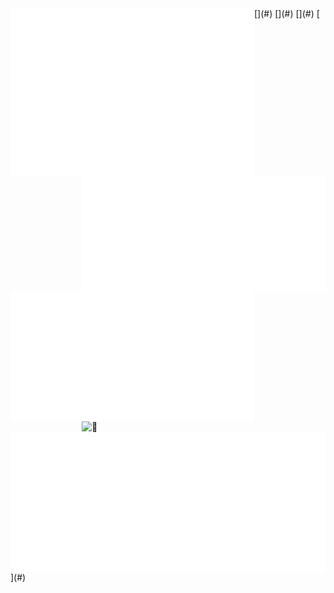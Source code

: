 <!-- ![Metrics](/metrics.plugin.isocalendar.fullyear.svg)
![Metrics](/metrics.plugin.activity.svg)
![Metrics](/metrics.plugin.achievements.compact.svg)
![Metrics](/metrics.plugin.contributors.categories.svg)
![Metrics](/metrics.plugin.stars.svg) -->
<!-- ![Metrics](/metrics.plugin.topics.icons.svg) -->

<img align="left" src="/metrics.plugin.isocalendar.fullyear.svg" alt="🦑" width="390">
[<img align="right" width="390" alt="🦑" src="/metrics.plugin.activity.svg">](#)
[<img align="left" width="390" alt="🦑" src="/metrics.plugin.stars.svg">](#)
[<img align="right" width="390" alt="🦑" src="/metrics.plugin.contributors.categories.svg">](#)
[<img align="center" width="390*2" alt="🦑" src="/metrics.plugin.achievements.compact.svg">](#)
